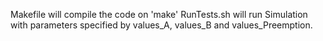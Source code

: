 Makefile will compile the code on 'make' RunTests.sh will run Simulation with parameters specified by values_A, values_B and values_Preemption.

